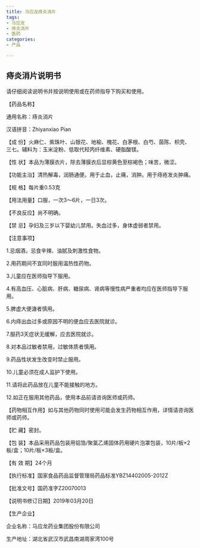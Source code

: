 ```yaml
---
title: 马应龙痔炎消片
tags: 
- 马应龙
- 痔炎消片
- 医药
categories:
- 产品

---
```

## 痔炎消片说明书

请仔细阅读说明书并按说明使用或在药师指导下购买和使用。

【药品名称】

通用名称：痔炎消片

汉语拼音：Zhiyanxiao  Pian   

【成       份】火麻仁、紫珠叶、山银花、地榆、槐花、白茅根、白芍、茵陈、枳壳、三七。辅料为：玉米淀粉、低取代羟丙纤维素、硬脂酸镁。

【性       状】本品为薄膜衣片，除去薄膜衣后显棕黄色至棕褐色；味苦，微涩。   

【功能主治】清热解毒，润肠通便。用于止血，止痛，消肿。用于痔疮发炎肿痛。

【规       格】每片重0.53克

【用法用量】口服，一次3～6片，一日3次。

【不良反应】尚不明确。

【禁       忌】孕妇及三岁以下婴幼儿禁用。失血过多，身体虚弱者禁用。

【注意事项】 

 1.忌烟酒，忌食辛辣、油腻及刺激性食物。

 2.用药期间不宜同时服用温热性药物。

 3.儿童应在医师指导下服用。

 4.有高血压、心脏病、肝病、糖尿病、肾病等慢性病严重者均应在医师指导下服用。

 5.脾虚大便溏者慎用。

 6.内痔出血过多或原因不明的便血应去医院就诊。

 7.服药3天症状无缓解，应去医院就诊。

 8.对本品过敏者禁用，过敏体质者慎用。

 9.药品性状发生改变时禁止服用。

 10.儿童必须在成人监护下使用。

 11.请将此药品放在儿童不能接触的地方。

 12.如正在服用其他药品，使用本品前请咨询医师或药师。

【药物相互作用】如与其他药物同时使用可能会发生药物相互作用，详情请咨询医师或药师。

【贮       藏】密封。

【包       装】本品采用药品包装用铝箔/聚氯乙烯固体药用硬片泡罩包装，10片/板×2板/盒；10片/板×3板/盒。

【有  效  期】24个月

【执行标准】国家食品药品监督管理局药品标准YBZ14402005-2012Z

【批准文号】国药准字Z20070013

【说明书修订日期】2019年03月20日

【生产企业】

 企业名称：马应龙药业集团股份有限公司

 生产地址：湖北省武汉市武昌南湖周家湾100号